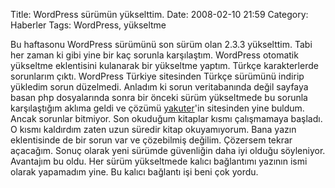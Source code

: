 Title: WordPress sürümün yükselttim.
Date: 2008-02-10 21:59
Category: Haberler
Tags: WordPress, yükseltme

Bu haftasonu WordPress sürümünü son sürüm olan 2.3.3 yükselttim. Tabi
her zaman ki gibi yine bir kaç sorunla karşılaştım. WordPress otomatik
yükseltme eklentisini kulanarak bir yükseltme yaptım. Türkçe
karakterlerde sorunlarım çıktı. WordPress Türkiye sitesinden Türkçe
sürümünü indirip yükledim sorun düzelmedi. Anladım ki sorun
veritabanında değil sayfaya basan php dosyalarında sonra bir önceki
sürüm yükseltmede bu sorunla karşılaştığım aklıma geldi ve çözümü
[yakuter][]'in sitesinden yine buldum. Ancak sorunlar bitmiyor. Son
okuduğum kitaplar kısmı çalışmamaya başladı. O kısmı kaldırdım zaten
uzun süredir kitap okuyamıyorum. Bana yazın eklentisinde de bir sorun
var ve çözebilmiş değilim. Çözersem tekrar açacağım. Sonuç olarak yeni
sürümde güvenliğin daha iyi olduğu söyleniyor. Avantajım bu oldu. Her
sürüm yükseltmede kalıcı bağlantımı yazının ismi olarak yapamadım yine.
Bu kalıcı bağlantı işi beni çok yordu.

  [yakuter]: http://www.yakuter.com/duzenleniyor
